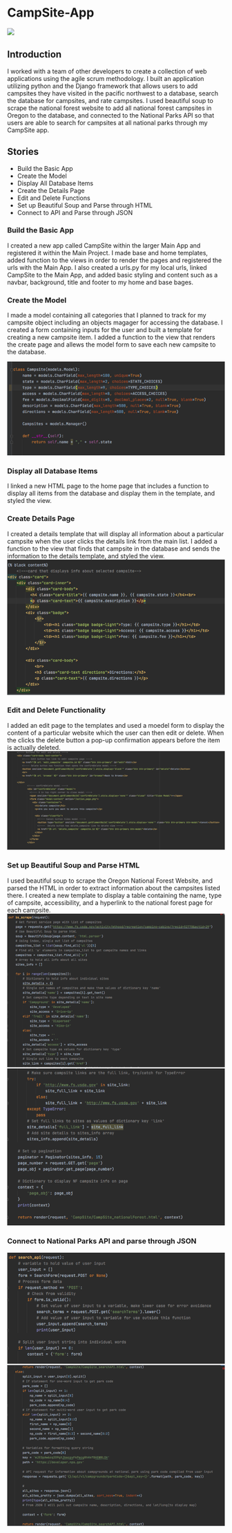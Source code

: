 # CampSite-App
![](ReadMeImages/CampSite.gif)


## Introduction
I worked with a team of other developers to create a collection of web applications using the agile scrum methodology. I built an application utilizing python and the Django framework that allows users to add campsites they have visited in the pacific northwest to a database, search the database for campsites, and rate campsites. I used beautiful soup to scrape the national forest website to add all national forest campsites in Oregon to the database, and connected to the National Parks API so that users are able to search for campsites at all national parks through my CampSite app. 

## Stories
* Build the Basic App
* Create the Model
* Display All Database Items
* Create the Details Page
* Edit and Delete Functions
* Set up Beautiful Soup and Parse through HTML
* Connect to API and Parse through JSON

 
### Build the Basic App
I created a new app called CampSite within the larger Main App and registered it within the Main Project.  I made base and home templates, added function to the views in order to render the pages and registered the urls with the Main App.  I also created a urls.py for my local urls, linked CampSite to the Main App, and added basic styling and content such as a navbar, background, title and footer to my home and base bages.

### Create the Model
I made a model containing all categories that I planned to track for my campsite object including an objects magager for accessing the database.  I created a form containing inputs for the user and built a template for creating a new campsite item.  I added a function to the view that renders the create page and allews the model form to save each new campsite to the database. 

![](ReadMeImages/models.png)

### Display all Database Items
I linked a new HTML page to the home page that includes a function to display all items from the database and display them in the template, and styled the view.

### Create Details Page
I created a details template that will display all information about a particular campsite when the user clicks the details link from the main list.  I added a function to the view that finds that campsite in the database and sends the information to the details template, and styled the view.
![](ReadMeImages/details.png)

### Edit and Delete Functionality
I added an edit page to the templates and  used a moedel form to display the content of a particular website which the user can then edit or delete.  When the clicks the delete button a pop-up confirmation appears before the item is actually deleted. 
![](ReadMeImages/editAndDelete.png)

### Set up Beautiful Soup and Parse HTML
I used beautiful soup to scrape the Oregon National Forest Website, and parsed the HTML in order to extract information about the campsites listed there.  I created a new template to display a table containing the name, type of campsite, accessibility, and a hyperlink to the national forest page for each campsite.  
![](ReadMeImages/bs1.png)
![](ReadMeImages/bs2.png)


### Connect to National Parks API and parse through JSON
![](ReadMeImages/api1.png)
![](ReadMeImages/api2.png)



